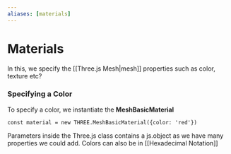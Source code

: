 ```yaml
---
aliases: [materials]
---
```

# Materials
In this, we specify the [[Three.js Mesh|mesh]] properties such as color, texture etc?

### Specifying a Color
To specify a color, we instantiate the **MeshBasicMaterial**

`const material = new THREE.MeshBasicMaterial({color: 'red'})`

Parameters inside the Three.js class contains a js.object as we have many properties we could add. Colors can also be in [[Hexadecimal Notation]]

